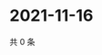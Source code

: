 # 2021-11-16

共 0 条

<!-- BEGIN WEIBO -->
<!-- 最后更新时间 Tue Nov 16 2021 10:29:43 GMT+0800 (China Standard Time) -->

<!-- END WEIBO -->
